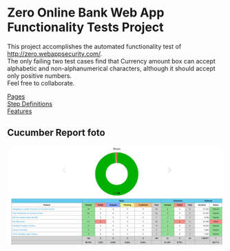 # Zero Online Bank Web App Functionality Tests Project
This project accomplishes the automated functionality test of http://zero.webappsecurity.com/. 
<br>
The only failing two test cases find that Currency amount box can accept alphabetic and non-alphanumerical characters, although it should accept
 only positive numbers.
<br>
Feel free to collaborate.

[Pages](https://github.com/berkarcan/ZeroOnlineBank/blob/master/src/test/java/com/zerobank/pages)
<br>
[Step Definitions](https://github.com/berkarcan/ZeroOnlineBank/tree/master/src/test/java/com/zerobank/stepdefinitions)
<br>
[Features](https://github.com/berkarcan/ZeroOnlineBank/tree/master/src/test/resources/features)
<br>

## Cucumber Report foto
![Cucumber Report Screenshot](https://github.com/berkarcan/ZeroOnlineBank/blob/master/src/cucumber_report.png)

